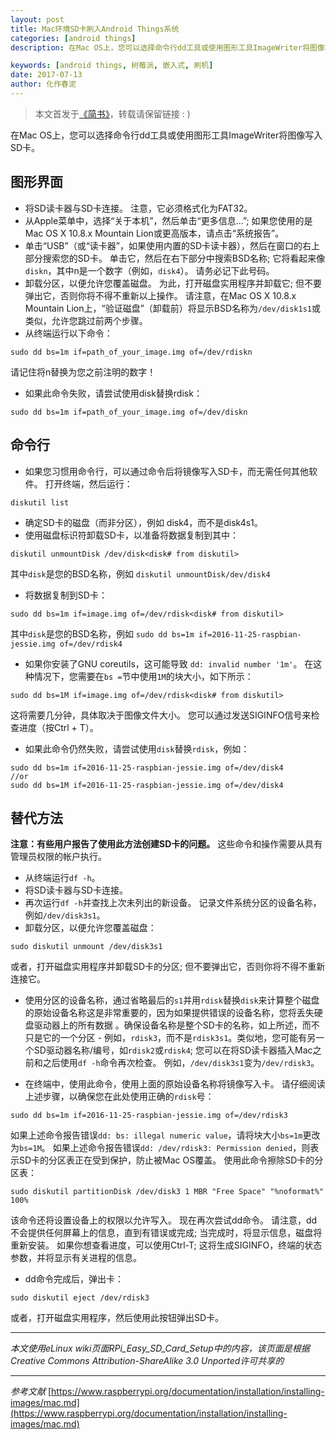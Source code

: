 ```yaml
---
layout: post
title: Mac环境SD卡刷入Android Things系统
categories: [android things]
description: 在Mac OS上，您可以选择命令行dd工具或使用图形工具ImageWriter将图像写入SD卡。

keywords: [android things, 树莓派, 嵌入式, 刷机]
date: 2017-07-13
author: 化作春泥
---
```


> 本文首发于[《简书》](http://www.jianshu.com/p/7ec93e11ae04)，转载请保留链接 : )

在Mac OS上，您可以选择命令行dd工具或使用图形工具ImageWriter将图像写入SD卡。

## 图形界面

* 将SD读卡器与SD卡连接。 注意，它必须格式化为FAT32。
* 从Apple菜单中，选择“关于本机”，然后单击“更多信息...”; 如果您使用的是Mac OS X 10.8.x Mountain Lion或更高版本，请点击“系统报告”。
* 单击“USB”（或“读卡器”，如果使用内置的SD卡读卡器），然后在窗口的右上部分搜索您的SD卡。 单击它，然后在右下部分中搜索BSD名称; 它将看起来像`diskn`，其中n是一个数字（例如，`disk4`）。 请务必记下此号码。
* 卸载分区，以便允许您覆盖磁盘。 为此，打开磁盘实用程序并卸载它; 但不要弹出它，否则你将不得不重新以上操作。 请注意，在Mac OS X 10.8.x Mountain Lion上，“验证磁盘”（卸载前）将显示BSD名称为`/dev/disk1s1`或类似，允许您跳过前两个步骤。
* 从终端运行以下命令：
```
sudo dd bs=1m if=path_of_your_image.img of=/dev/rdiskn
```
请记住将n替换为您之前注明的数字！

 + 如果此命令失败，请尝试使用disk替换rdisk：
```
sudo dd bs=1m if=path_of_your_image.img of=/dev/diskn
```

## 命令行

* 如果您习惯用命令行，可以通过命令后将镜像写入SD卡，而无需任何其他软件。 打开终端，然后运行：

```
diskutil list
```

* 确定SD卡的磁盘（而非分区），例如 disk4，而不是disk4s1。
* 使用磁盘标识符卸载SD卡，以准备将数据复制到其中：

```
diskutil unmountDisk /dev/disk<disk# from diskutil>
```

其中`disk`是您的BSD名称，例如 `diskutil unmountDisk/dev/disk4`

* 将数据复制到SD卡：

```
sudo dd bs=1m if=image.img of=/dev/rdisk<disk# from diskutil>
```

其中`disk`是您的BSD名称，例如 `sudo dd bs=1m if=2016-11-25-raspbian-jessie.img of=/dev/rdisk4`

 + 如果你安装了GNU coreutils，这可能导致 `dd: invalid number '1m'`。 在这种情况下，您需要在`bs =`节中使用`1M`的块大小，如下所示：

```
sudo dd bs=1M if=image.img of=/dev/rdisk<disk# from diskutil>
```

这将需要几分钟，具体取决于图像文件大小。 您可以通过发送SIGINFO信号来检查进度（按Ctrl + T）。

 + 如果此命令仍然失败，请尝试使用`disk`替换`rdisk`，例如：

```
sudo dd bs=1m if=2016-11-25-raspbian-jessie.img of=/dev/disk4
//or
sudo dd bs=1M if=2016-11-25-raspbian-jessie.img of=/dev/disk4
```

## 替代方法

__注意：有些用户报告了使用此方法创建SD卡的问题。__
这些命令和操作需要从具有管理员权限的帐户执行。

* 从终端运行`df -h`。
* 将SD读卡器与SD卡连接。
* 再次运行`df -h`并查找上次未列出的新设备。 记录文件系统分区的设备名称，例如`/dev/disk3s1`。
* 卸载分区，以便允许您覆盖磁盘：

```
sudo diskutil unmount /dev/disk3s1
```

或者，打开磁盘实用程序并卸载SD卡的分区; 但不要弹出它，否则你将不得不重新连接它。

* 使用分区的设备名称，通过省略最后的`s1`并用`rdisk`替换`disk`来计算整个磁盘的原始设备名称这是非常重要的，因为如果提供错误的设备名称，您将丢失硬盘驱动器上的所有数据 。确保设备名称是整个SD卡的名称，如上所述，而不只是它的一个分区 - 例如，`rdisk3`，而不是`rdisk3s1`。类似地，您可能有另一个SD驱动器名称/编号，如`rdisk2`或`rdisk4`; 您可以在将SD读卡器插入Mac之前和之后使用`df -h`命令再次检查。 例如，`/dev/disk3s1`变为`/dev/rdisk3`。

* 在终端中，使用此命令，使用上面的原始设备名称将镜像写入卡。 请仔细阅读上述步骤，以确保您在此处使用正确的`rdisk`号：

```
sudo dd bs=1m if=2016-11-25-raspbian-jessie.img of=/dev/rdisk3
```

如果上述命令报告错误`dd: bs: illegal numeric value`，请将块大小`bs=1m`更改为`bs=1M`。
如果上述命令报告错误`dd: /dev/rdisk3: Permission denied`，则表示SD卡的分区表正在受到保护，防止被Mac OS覆盖。 使用此命令擦除SD卡的分区表：

```
sudo diskutil partitionDisk /dev/disk3 1 MBR "Free Space" "%noformat%" 100%
```

该命令还将设置设备上的权限以允许写入。 现在再次尝试dd命令。
请注意，dd不会提供任何屏幕上的信息，直到有错误或完成; 当完成时，将显示信息，磁盘将重新安装。 如果你想查看进度，可以使用Ctrl-T; 这将生成SIGINFO，终端的状态参数，并将显示有关进程的信息。

* dd命令完成后，弹出卡：

```
sudo diskutil eject /dev/rdisk3
```

或者，打开磁盘实用程序，然后使用此按钮弹出SD卡。

---
_本文使用eLinux wiki页面RPi_Easy_SD_Card_Setup中的内容，该页面是根据Creative Commons Attribution-ShareAlike 3.0 Unported许可共享的_

---

_参考文献_  [https://www.raspberrypi.org/documentation/installation/installing-images/mac.md](https://www.raspberrypi.org/documentation/installation/installing-images/mac.md)


